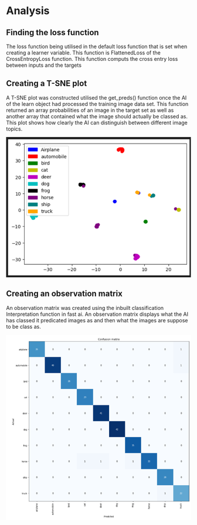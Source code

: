 # Analysis

## Finding the loss function
The loss function being utilised in the default loss function that is set when creating a learner variable. This function is FlattenedLoss of the CrossEntropyLoss function. This function computs the cross entry loss between inputs and the targets

## Creating a T-SNE plot
A T-SNE plot was constructed utilised the get_preds() function once the AI of the learn object had processed the training image data set. This function returned an array probabilities of an image in the target set as well as another array that contained what the image should actually be classed as. This plot shows how clearly the AI can distinguish between different image topics.

![Image of T-SNE](/images/SNE.png)

## Creating an observation matrix
An observation matrix was created using the inbuilt classification Interpretation function in fast ai. An observation matrix displays what the AI has classed it predicated images as and then what the images are suppose to be class as.

![Image of Observation Matrix](/images/observation.png)
